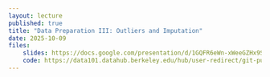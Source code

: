 ```yaml
---
layout: lecture
published: true
title: "Data Preparation III: Outliers and Imputation"
date: 2025-10-09
files:
    slides: https://docs.google.com/presentation/d/1GQFR6eWn-xWeeGZHx9SH871C-WehGtBYB7pv-PLN1N4/edit?usp=sharing
    code: https://data101.datahub.berkeley.edu/hub/user-redirect/git-pull?repo=https%3A%2F%2Fgithub.com%2Fcal-data-eng%2Ffa25-materials&branch=main&urlpath=lab%2Ftree%2Ffa25-materials%2Flec%2Foutliers-imputation%2Foutliers.ipynb
---
```

